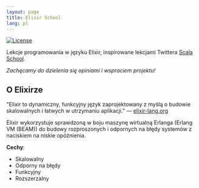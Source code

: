 ```yaml
---
layout: page
title: Elixir School
lang: pl
---
```


[![License](http://img.shields.io/badge/license-MIT-brightgreen.svg)](http://opensource.org/licenses/MIT)

Lekcje programowania w języku Elixir, inspirowane lekcjami Twittera [Scala School](http://twitter.github.io/scala_school/). 

_Zachęcamy do dzielenia się opiniami i wspraciem projektu!_

## O Elixirze

"Elixir to dynamiczny, funkcyjny język zaprojektowany z myślą o budowie skalowalnych i łatwych w utrzymaniu aplikacji." — [elixir-lang.org](http://elixir-lang.org/)

Elixir wykorzystuje sprawdzoną w boju maszynę wirtualną Erlanga (Erlang VM (BEAM)) do budowy rozproszonych i odpornych na błędy systemów z naciskiem na niskie opóźnienia. 

__Cechy__:

+ Skalowalny
+ Odporny na błędy
+ Funkcyjny
+ Rozszerzalny
